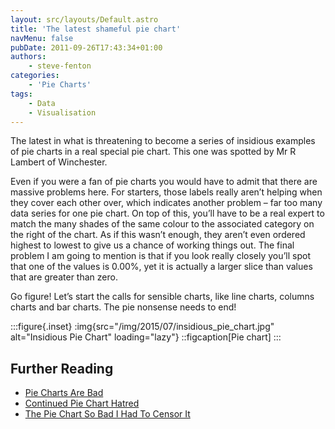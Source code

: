 ```yaml
---
layout: src/layouts/Default.astro
title: 'The latest shameful pie chart'
navMenu: false
pubDate: 2011-09-26T17:43:34+01:00
authors:
    - steve-fenton
categories:
    - 'Pie Charts'
tags:
    - Data
    - Visualisation
---
```


The latest in what is threatening to become a series of insidious examples of pie charts in a real special pie chart. This one was spotted by Mr R Lambert of Winchester.

Even if you were a fan of pie charts you would have to admit that there are massive problems here. For starters, those labels really aren’t helping when they cover each other over, which indicates another problem – far too many data series for one pie chart. On top of this, you’ll have to be a real expert to match the many shades of the same colour to the associated category on the right of the chart. As if this wasn’t enough, they aren’t even ordered highest to lowest to give us a chance of working things out. The final problem I am going to mention is that if you look really closely you’ll spot that one of the values is 0.00%, yet it is actually a larger slice than values that are greater than zero.

Go figure! Let’s start the calls for sensible charts, like line charts, columns charts and bar charts. The pie nonsense needs to end!

:::figure{.inset}
:img{src="/img/2015/07/insidious_pie_chart.jpg" alt="Insidious Pie Chart" loading="lazy"}
::figcaption[Pie chart]
:::

## Further Reading

- [Pie Charts Are Bad](/blog/2009/04/pie-charts-are-bad/)
- [Continued Pie Chart Hatred](/blog/2010/12/continued-pie-chart-hatred/)
- [The Pie Chart So Bad I Had To Censor It](/blog/2011/09/the-pie-chart-so-bad-i-had-to-censor-it/)